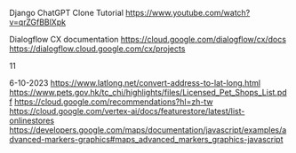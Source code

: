 Django ChatGPT Clone Tutorial
https://www.youtube.com/watch?v=qrZGfBBlXpk

Dialogflow CX documentation
https://cloud.google.com/dialogflow/cx/docs
https://dialogflow.cloud.google.com/cx/projects

11

6-10-2023
https://www.latlong.net/convert-address-to-lat-long.html
https://www.pets.gov.hk/tc_chi/highlights/files/Licensed_Pet_Shops_List.pdf
https://cloud.google.com/recommendations?hl=zh-tw
https://cloud.google.com/vertex-ai/docs/featurestore/latest/list-onlinestores
https://developers.google.com/maps/documentation/javascript/examples/advanced-markers-graphics#maps_advanced_markers_graphics-javascript






